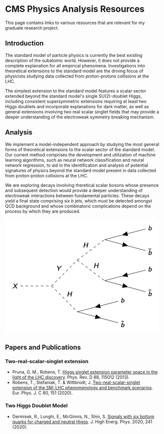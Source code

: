 # CMS Physics Analysis Resources 

This page contains links to various resources that are relevant for my graduate research project.

## Introduction

The standard model of particle physics is currently the best existing description of the subatomic world. However, it does not provide a complete explanation for all empirical phenomena. Investigations into theoretical extensions to the standard model are the driving focus of physicists studying data collected from proton-protons collisions at the LHC.

The simplest extension to the standard model features a scalar sector extended beyond the standard model's single SU(2)-doublet Higgs, including consistent supersymmetric extensions requiring at least two Higgs doublets and incorporate explanations for dark matter, as well as general extensions involving two real scalar singlet fields that may provide a deeper understanding of the electroweak symmetry breaking mechanism.

## Analysis

We implement a model-independent approach by studying the most general forms of theoretical extensions to the scalar sector of the standard model. Our current method comprises the development and utilization of machine learning algorithms, such as neural network classification and neural network regression, to aid in the identification and analysis of potential signatures of physics beyond the standard model present in data collected from proton-proton collisions at the LHC.

We are exploring decays involving theretical scalar bosons whose presence and subsequent detection would provide a deeper understanding of electroweak interactions between fundamental particles. These decays yield a final state comprising six *b* jets, which must be detected amongst QCD background and whose combinatoric complications depend on the process by which they are produced.

<p align="center">
   <img src="figures/trsm_bp3_feynman_diagram.png" width="500">
</p>

## Papers and Publications

### Two-real-scalar-singlet extension

- Pruna, G. M., Robens, T. [Higgs singlet extension parameter space in the light of the LHC discovery](https://doi.org/10.1103/PhysRevD.88.115012). Phys. Rev. D 88, 115012 (2013).
- Robens, T., Stefaniak, T. & Wittbrodt, J. [Two-real-scalar-singlet extension of the SM: LHC phenomenology and benchmark scenarios](https://doi.org/10.1140/epjc/s10052-020-7655-x). Eur. Phys. J. C 80, 151 (2020).


### Two Higgs Doublet Model

- Dermisek, R., Lunghi, E., McGinnis, N., Shin, S. [Signals with six bottom quarks for charged and neutral Higgs](10.1007/JHEP07(2020)241). J. High Energ. Phys. 2020, 241 (2020).